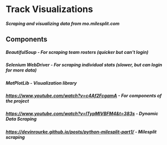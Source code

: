 # Track Visualizations
##### Scraping and visualizing data from mo.milesplit.com

## Components
##### BeautifulSoup - For scraping team rosters (quicker but can't login)
##### Selenium WebDriver - For scraping individual stats (slower, but can login for more data)
##### MatPlotLib - Visualization library

##### https://www.youtube.com/watch?v=c4Af2FcgamA - For components of the project
##### https://www.youtube.com/watch?v=lTypMlVBFM4&t=383s - Dynamic Data Scraping
##### https://devinrourke.github.io/posts/python-milesplit-part1/ - Milesplit scraping
